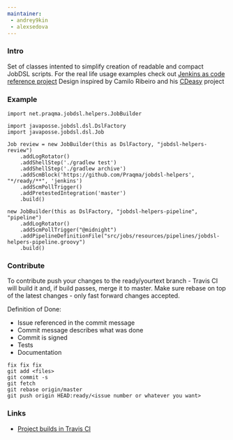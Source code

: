 ```yaml
---
maintainer: 
 - andrey9kin
 - alexsedova
---
```

### Intro

Set of classes intented to simplify creation of readable and compact JobDSL scripts.
For the real life usage examples check out [Jenkins as code reference project](https://github.com/Praqma/JenkinsAsCodeReference)
Design inspired by Camilo Ribeiro and his [CDeasy](https://github.com/camiloribeiro/cdeasy) project

### Example

```
import net.praqma.jobdsl.helpers.JobBuilder

import javaposse.jobdsl.dsl.DslFactory
import javaposse.jobdsl.dsl.Job

Job review = new JobBuilder(this as DslFactory, "jobdsl-helpers-review")
    .addLogRotator()
    .addShellStep('./gradlew test')
    .addShellStep('./gradlew archive')
    .addScmBlock('https://github.com/Praqma/jobdsl-helpers', "*/ready/**", 'jenkins')
    .addScmPollTrigger()
    .addPretestedIntegration('master')
    .build()

new JobBuilder(this as DslFactory, "jobdsl-helpers-pipeline", "pipeline")
    .addLogRotator()
    .addScmPollTrigger("@midnight")
    .addPipelineDefinitionFile("src/jobs/resources/pipelines/jobdsl-helpers-pipeline.groovy")
    .build()
```

### Contribute

To contribute push your changes to the ready/yourtext branch - Travis CI will build it and, if build passes, merge it to master.
Make sure rebase on top of the latest changes - only fast forward changes accepted.

Definition of Done:
- Issue referenced in the commit message
- Commit message describes what was done
- Commit is signed
- Tests
- Documentation

```
fix fix fix
git add <files>
git commit -s
git fetch
git rebase origin/master
git push origin HEAD:ready/<issue number or whatever you want>
```

### Links

* [Project builds in Travis CI](https://travis-ci.org/Praqma/jobdsl-helpers)
